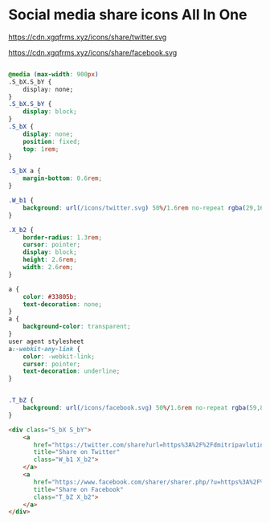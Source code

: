 # Social media share icons All In One


https://cdn.xgqfrms.xyz/icons/share/twitter.svg

https://cdn.xgqfrms.xyz/icons/share/facebook.svg


<!-- https://dmitripavlutin.com/typescript-unknown-vs-any/ -->

<!--
  
https://www.facebook.com/sharer/sharer.php/?u=https%3A%2F%2Fdmitripavlutin.com%2Ftypescript-unknown-vs-any%2F

-->

```css

@media (max-width: 900px)
.S_bX.S_bY {
    display: none;
}
.S_bX.S_bY {
    display: block;
}
.S_bX {
    display: none;
    position: fixed;
    top: 1rem;
}

.S_bX a {
    margin-bottom: 0.6rem;
}

.W_b1 {
    background: url(/icons/twitter.svg) 50%/1.6rem no-repeat rgba(29,161,242,.75);
}

.X_b2 {
    border-radius: 1.3rem;
    cursor: pointer;
    display: block;
    height: 2.6rem;
    width: 2.6rem;
}

a {
    color: #33805b;
    text-decoration: none;
}
a {
    background-color: transparent;
}
user agent stylesheet
a:-webkit-any-link {
    color: -webkit-link;
    cursor: pointer;
    text-decoration: underline;
}


.T_bZ {
    background: url(/icons/facebook.svg) 50%/1.6rem no-repeat rgba(59,89,152,.75);
}

```

```html
<div class="S_bX S_bY">
    <a 
       href="https://twitter.com/share?url=https%3A%2F%2Fdmitripavlutin.com%2Ftypescript-unknown-vs-any%2F&amp;text=unknown%20vs%20any%20in%20TypeScript&amp;hashtags=typescript%2Cunknown%2Cany&amp;via=panzerdp"
       title="Share on Twitter" 
       class="W_b1 X_b2">
    </a>
    <a 
       href="https://www.facebook.com/sharer/sharer.php/?u=https%3A%2F%2Fdmitripavlutin.com%2Ftypescript-unknown-vs-any%2F"
       title="Share on Facebook" 
       class="T_bZ X_b2">
    </a>
</div>
```
